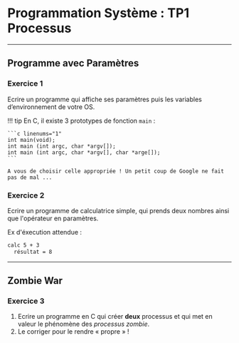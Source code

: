 # Programmation Système : TP1 Processus

---

## Programme avec Paramètres

### Exercice 1

Ecrire un programme qui affiche ses paramètres puis les variables d’environnement de votre OS.

!!! tip
    En C, il existe 3 prototypes de fonction ``main`` : 
    
    ```c linenums="1"
    int main(void);
    int main (int argc, char *argv[]);
    int main (int argc, char *argv[], char *arge[]);
    ```
    
    A vous de choisir celle appropriée ! Un petit coup de Google ne fait pas de mal ...
    
### Exercice 2

Ecrire un programme de calculatrice simple, qui prends deux nombres ainsi que l'opérateur en paramètres.

Ex d'éxecution attendue : 
   
```bash linenums="1"
calc 5 + 3 
  résultat = 8
```

---

## Zombie War

### Exercice 3

1. Ecrire un programme en C qui créer **deux** processus et qui met en valeur le phénomène des *processus zombie*.
1. Le corriger pour le rendre « propre » !
